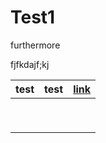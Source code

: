 # Test1



furthermore


fjfkdajf;kj


| test | test | [link](www.google.com) |
|------|------|------------------------|
|      |      |                        |
|      |      |                        |
|      |      |                        |
|      |      |                        |
|      |      |                        |
|      |      |                        |
|      |      |                        |
|      |      |                        |
|      |      |                        | 

